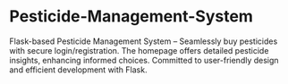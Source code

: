 # Pesticide-Management-System
Flask-based Pesticide Management System – Seamlessly buy pesticides with secure login/registration. The homepage offers detailed pesticide insights, enhancing informed choices. Committed to user-friendly design and efficient development with Flask.
